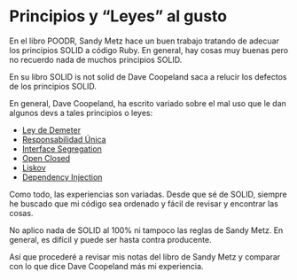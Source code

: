 # Principios y “Leyes” al gusto
En el libro POODR, Sandy Metz hace un buen trabajo tratando de adecuar los principios SOLID a código Ruby. En general, hay cosas muy buenas pero no recuerdo nada de muchos principios SOLID.

En su libro SOLID is not solid de Dave Coopeland saca a relucir los defectos de los principios SOLID.

En general, Dave Coopeland, ha escrito variado sobre el mal uso que le dan algunos devs a tales principios o leyes:


- [Ley de Demeter](https://naildrivin5.com/blog/2020/01/22/law-of-demeter-creates-more-problems-than-it-solves.html)
- [Responsabilidad Única](https://naildrivin5.com/blog/2019/11/11/solid-is-not-solid-rexamining-the-single-responsibility-principle.html)
- [Interface Segregation](https://naildrivin5.com/blog/2019/11/21/interface-segreation-principle-is-unhelpful-but-inoffensive.html)
- [Open Closed](https://naildrivin5.com/blog/2019/11/14/open-closed-principle-is-confusing-and-well-wrong.html)
- [Liskov](https://naildrivin5.com/blog/2019/11/18/liskov-substitution-principle-is-not-a-design-principle.html)
- [Dependency Injection](https://naildrivin5.com/blog/2019/12/02/dependency-inversion-principle-is-a-tradeoff.html)

Como todo, las experiencias son variadas. Desde que sé de SOLID, siempre he buscado que mi código sea ordenado y fácil de revisar y encontrar las cosas.

No aplico nada de SOLID al 100% ni tampoco las reglas de Sandy Metz. En general, es difícil y puede ser hasta contra producente.

Así que procederé a revisar mis notas del libro de Sandy Metz y comparar con lo que dice Dave Coopeland más mi experiencia.

